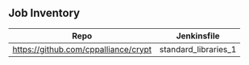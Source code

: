
## Job Inventory


| Repo  | Jenkinsfile |
| ------------- | ------------- |
| https://github.com/cppalliance/crypt  | standard_libraries_1  |

